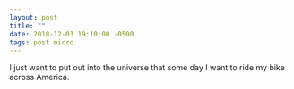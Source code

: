 ```yaml
---
layout: post
title: ""
date: 2018-12-03 19:10:00 -0500
tags: post micro
---
```

I just want to put out into the universe that some day I want to ride my bike across America.